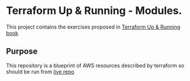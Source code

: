# Terraform Up & Running - Modules.

This project contains the exercises proposed in [Terraform Up & Running book](https://www.terraformupandrunning.com/) 

## Purpose

This repository is a blueprint of AWS resources described by terraform so should be run from [live repo](https://github.com/arcones/terraformUpAndRunningLive)